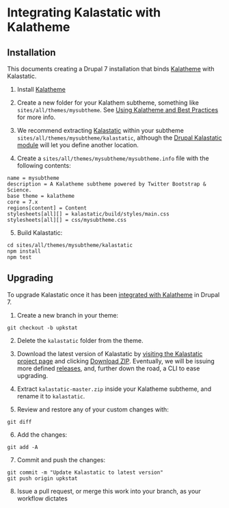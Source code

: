 # Integrating Kalastatic with Kalatheme

## Installation 
This documents creating a Drupal 7 installation that binds [Kalatheme](https://www.drupal.org/project/kalatheme) with Kalastatic.

1. Install [Kalatheme](https://www.drupal.org/project/kalatheme)

2. Create a new folder for your Kalathem subtheme, something like `sites/all/themes/mysubtheme`. See [Using Kalatheme and Best Practices](https://github.com/drupalprojects/kalatheme/wiki/Using-Kalatheme-and-Best-Practices) for more info.

3. We recommend extracting [Kalastatic](https://github.com/kalamuna/kalastatic) within your subtheme `sites/all/themes/mysubtheme/kalastatic`, although the [Drupal Kalastatic module](https://github.com/kalamuna/kalastatic_dot_module) will let you define another location.

4. Create a `sites/all/themes/mysubtheme/mysubtheme.info` file with the following contents:

  ```
  name = mysubtheme
  description = A Kalatheme subtheme powered by Twitter Bootstrap & Science.
  base theme = kalatheme
  core = 7.x
  regions[content] = Content
  stylesheets[all][] = kalastatic/build/styles/main.css
  stylesheets[all][] = css/mysubtheme.css
  ```

5. Build Kalastatic:

  ```
  cd sites/all/themes/mysubtheme/kalastatic
  npm install
  npm test
  ```

## Upgrading

To upgrade Kalastatic once it has been [integrated with Kalatheme](https://github.com/kalamuna/kalastatic/wiki/Integrating-Kalastatic-with-Kalatheme) in Drupal 7.

1. Create a new branch in your theme:
  ```
  git checkout -b upkstat
  ```

2. Delete the `kalastatic` folder from the theme.

3. Download the latest version of Kalastatic by [visiting the Kalastatic project page](https://github.com/kalamuna/kalastatic) and clicking [Download ZIP](https://github.com/kalamuna/kalastatic/archive/master.zip). Eventually, we will be issuing more defined [releases](https://github.com/kalamuna/kalastatic/releases), and, further down the road, a CLI to ease upgrading.

4. Extract `kalastatic-master.zip` inside your Kalatheme subtheme, and rename it to `kalastatic`.

5. Review and restore any of your custom changes with:
  ```
  git diff
  ```

6. Add the changes:
  ```
  git add -A
  ```

7. Commit and push the changes:
  ```
  git commit -m "Update Kalastatic to latest version"
  git push origin upkstat
  ```

8. Issue a pull request, or merge this work into your branch, as your workflow dictates
